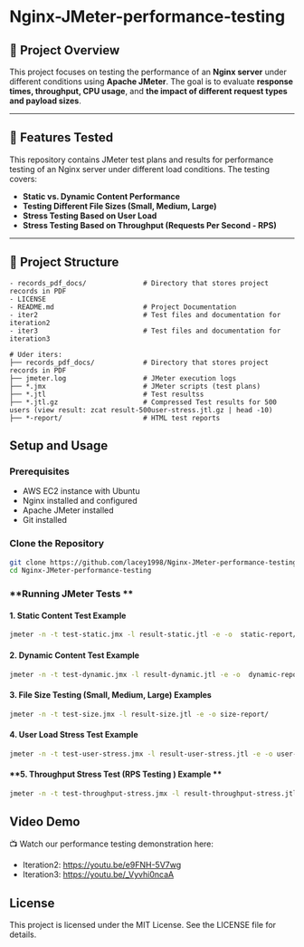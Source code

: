 # Nginx-JMeter-performance-testing

## 📌 Project Overview  
This project focuses on testing the performance of an **Nginx server** under different conditions using **Apache JMeter**. The goal is to evaluate **response times, throughput, CPU usage**, and **the impact of different request types and payload sizes**.

---

## 🚀 Features Tested  
This repository contains JMeter test plans and results for performance testing of an Nginx server under different load conditions. The testing covers:
- **Static vs. Dynamic Content Performance**
- **Testing Different File Sizes (Small, Medium, Large)**
- **Stress Testing Based on User Load**
- **Stress Testing Based on Throughput (Requests Per Second - RPS)**

---

## 📂 Project Structure  
```
- records_pdf_docs/              # Directory that stores project records in PDF
- LICENSE
- README.md                      # Project Documentation 
- iter2                          # Test files and documentation for iteration2
- iter3                          # Test files and documentation for iteration3

# Uder iters:
├── records_pdf_docs/            # Directory that stores project records in PDF 
├── jmeter.log                   # JMeter execution logs
├── *.jmx                        # JMeter scripts (test plans)
├── *.jtl                        # Test resultss
├── *.jtl.gz                     # Compressed Test results for 500 users (view result: zcat result-500user-stress.jtl.gz | head -10)
├── *-report/                    # HTML test reports
```
## Setup and Usage
### **Prerequisites**
- AWS EC2 instance with Ubuntu
- Nginx installed and configured
- Apache JMeter installed
- Git installed

### **Clone the Repository**
```bash
git clone https://github.com/lacey1998/Nginx-JMeter-performance-testing.git
cd Nginx-JMeter-performance-testing
```

### **Running JMeter Tests **
#### **1. Static Content Test Example**
```bash
jmeter -n -t test-static.jmx -l result-static.jtl -e -o  static-report/
```

#### **2. Dynamic Content Test Example**
```bash
jmeter -n -t test-dynamic.jmx -l result-dynamic.jtl -e -o  dynamic-report/
```

#### **3. File Size Testing (Small, Medium, Large) Examples**
```bash
jmeter -n -t test-size.jmx -l result-size.jtl -e -o size-report/
```

#### **4. User Load Stress Test Example**
```bash
jmeter -n -t test-user-stress.jmx -l result-user-stress.jtl -e -o user-report/
```

#### **5. Throughput Stress Test (RPS Testing ) Example **
```bash
jmeter -n -t test-throughput-stress.jmx -l result-throughput-stress.jtl -e -o throughput-report/
```

## **Video Demo**
📺 Watch our performance testing demonstration here: 
- Iteration2: https://youtu.be/e9FNH-5V7wg
- Iteration3: https://youtu.be/_Vyvhi0ncaA

## **License**
This project is licensed under the MIT License. See the LICENSE file for details.
